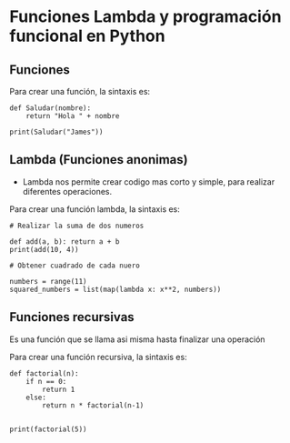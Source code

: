 # Funciones Lambda y programación funcional en Python

## Funciones

Para crear una función, la sintaxis es:

```
def Saludar(nombre):
    return "Hola " + nombre
    
print(Saludar("James"))
```

## Lambda (Funciones anonimas)

- Lambda nos permite crear codigo mas corto y simple, para realizar diferentes operaciones.

Para crear una función lambda, la sintaxis es:

```
# Realizar la suma de dos numeros

def add(a, b): return a + b
print(add(10, 4))

```


```
# Obtener cuadrado de cada nuero

numbers = range(11)
squared_numbers = list(map(lambda x: x**2, numbers))

```

## Funciones recursivas 

Es una función que se llama asi misma hasta finalizar una operación

Para crear una función recursiva, la sintaxis es:

```
def factorial(n):
    if n == 0:
        return 1
    else:
        return n * factorial(n-1)


print(factorial(5))

```